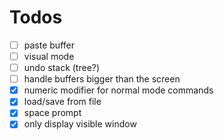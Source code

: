 # Todos

- [ ] paste buffer
- [ ] visual mode
- [ ] undo stack (tree?)
- [ ] handle buffers bigger than the screen
- [x] numeric modifier for normal mode commands
- [x] load/save from file
- [x] space prompt
- [x] only display visible window
